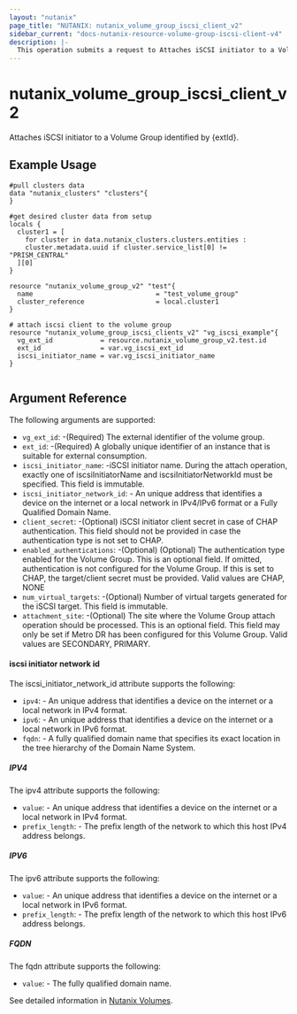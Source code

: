 ```yaml
---
layout: "nutanix"
page_title: "NUTANIX: nutanix_volume_group_iscsi_client_v2"
sidebar_current: "docs-nutanix-resource-volume-group-iscsi-client-v4"
description: |-
  This operation submits a request to Attaches iSCSI initiator to a Volume Group identified by {extId}.
---
```


# nutanix_volume_group_iscsi_client_v2
Attaches iSCSI initiator to a Volume Group identified by {extId}.

## Example Usage

``` hcl
#pull clusters data
data "nutanix_clusters" "clusters"{
}

#get desired cluster data from setup
locals {
  cluster1 = [
    for cluster in data.nutanix_clusters.clusters.entities :
    cluster.metadata.uuid if cluster.service_list[0] != "PRISM_CENTRAL"
  ][0]
}

resource "nutanix_volume_group_v2" "test"{
  name                               = "test_volume_group"
  cluster_reference                  = local.cluster1
}

# attach iscsi client to the volume group
resource "nutanix_volume_group_iscsi_clients_v2" "vg_iscsi_example"{
  vg_ext_id            = resource.nutanix_volume_group_v2.test.id
  ext_id               = var.vg_iscsi_ext_id
  iscsi_initiator_name = var.vg_iscsi_initiator_name
}


```

## Argument Reference
The following arguments are supported:


* `vg_ext_id`: -(Required) The external identifier of the volume group.
* `ext_id`: -(Required) A globally unique identifier of an instance that is suitable for external consumption. 
* `iscsi_initiator_name`: -iSCSI initiator name. During the attach operation, exactly one of iscsiInitiatorName and iscsiInitiatorNetworkId must be specified. This field is immutable.
* `iscsi_initiator_network_id`: - An unique address that identifies a device on the internet or a local network in IPv4/IPv6 format or a Fully Qualified Domain Name.
* `client_secret`: -(Optional) iSCSI initiator client secret in case of CHAP authentication. This field should not be provided in case the authentication type is not set to CHAP.
* `enabled_authentications`: -(Optional) (Optional) The authentication type enabled for the Volume Group. This is an optional field. If omitted, authentication is not configured for the Volume Group. If this is set to CHAP, the target/client secret must be provided. Valid values are CHAP, NONE
* `num_virtual_targets`: -(Optional) Number of virtual targets generated for the iSCSI target. This field is immutable.
* `attachment_site`: -(Optional) The site where the Volume Group attach operation should be processed. This is an optional field. This field may only be set if Metro DR has been configured for this Volume Group. Valid values are SECONDARY, PRIMARY.

#### iscsi initiator network id

The iscsi_initiator_network_id attribute supports the following:

* `ipv4`: - An unique address that identifies a device on the internet or a local network in IPv4 format.
* `ipv6`: - An unique address that identifies a device on the internet or a local network in IPv6 format.
* `fqdn`: - A fully qualified domain name that specifies its exact location in the tree hierarchy of the Domain Name System.

##### IPV4

The ipv4 attribute supports the following:

* `value`: - An unique address that identifies a device on the internet or a local network in IPv4 format.
* `prefix_length`: - The prefix length of the network to which this host IPv4 address belongs.

##### IPV6

The ipv6 attribute supports the following:

* `value`: - An unique address that identifies a device on the internet or a local network in IPv6 format.
* `prefix_length`: - The prefix length of the network to which this host IPv6 address belongs.

##### FQDN

The fqdn attribute supports the following:

* `value`: - The fully qualified domain name.


See detailed information in [Nutanix Volumes](https://developers.nutanix.com/api-reference?namespace=volumes&version=v4.0.b1).
